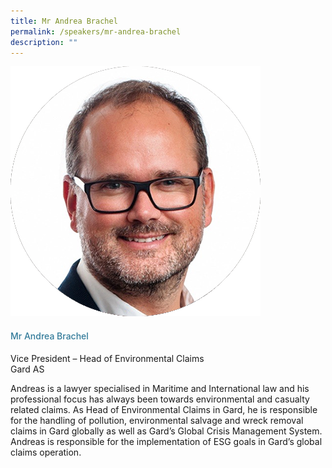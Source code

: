 ```yaml
---
title: Mr Andrea Brachel
permalink: /speakers/mr-andrea-brachel
description: ""
---
```

<div class="row">
<div class="col is-3"><img src="/images/Speakers/Andrea Brachel.png" /></div>
<div class="col is-9 speaker-details">
<h4>Mr Andrea Brachel</h4>
<p>Vice President – Head of Environmental Claims<br>Gard AS</p>
<p>Andreas is a lawyer specialised in Maritime and International law and his professional focus has always been towards environmental and casualty related claims. As Head of Environmental Claims in Gard, he is responsible for the handling of pollution, environmental salvage and wreck removal claims in Gard globally as well as Gard’s Global Crisis Management System. Andreas is responsible for the implementation of ESG goals in Gard’s global claims operation.</p>
</div>
</div>

<style type="text/css"> 
.is-left{
text-align: left;
}
h4{
font-weight: 500; 
color: #337B9A !important;
}
.speaker-details p { text-align: justified; }
</style>